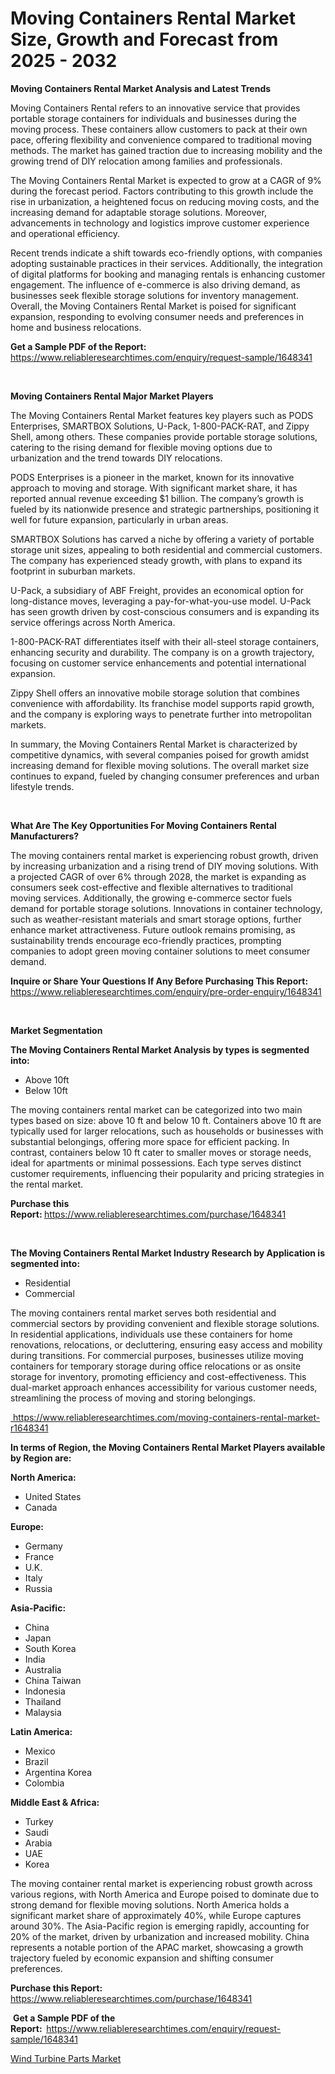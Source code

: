 <p><h1>Moving Containers Rental Market Size, Growth and Forecast from 2025 - 2032</h1></p><p><strong>Moving Containers Rental Market Analysis and Latest Trends</strong></p>
<p><p>Moving Containers Rental refers to an innovative service that provides portable storage containers for individuals and businesses during the moving process. These containers allow customers to pack at their own pace, offering flexibility and convenience compared to traditional moving methods. The market has gained traction due to increasing mobility and the growing trend of DIY relocation among families and professionals.</p><p>The Moving Containers Rental Market is expected to grow at a CAGR of 9% during the forecast period. Factors contributing to this growth include the rise in urbanization, a heightened focus on reducing moving costs, and the increasing demand for adaptable storage solutions. Moreover, advancements in technology and logistics improve customer experience and operational efficiency.</p><p>Recent trends indicate a shift towards eco-friendly options, with companies adopting sustainable practices in their services. Additionally, the integration of digital platforms for booking and managing rentals is enhancing customer engagement. The influence of e-commerce is also driving demand, as businesses seek flexible storage solutions for inventory management. Overall, the Moving Containers Rental Market is poised for significant expansion, responding to evolving consumer needs and preferences in home and business relocations.</p></p>
<p><strong>Get a Sample PDF of the Report:&nbsp;</strong> <a href="https://www.reliableresearchtimes.com/enquiry/request-sample/1648341?utm_campaign=2176&utm_medium=2&utm_source=Github&utm_content=ia&utm_term=18022025&utm_id=moving-containers-rental">https://www.reliableresearchtimes.com/enquiry/request-sample/1648341</a></p>
<p>&nbsp;</p>
<p><strong>Moving Containers Rental Major Market Players</strong></p>
<p><p>The Moving Containers Rental Market features key players such as PODS Enterprises, SMARTBOX Solutions, U-Pack, 1-800-PACK-RAT, and Zippy Shell, among others. These companies provide portable storage solutions, catering to the rising demand for flexible moving options due to urbanization and the trend towards DIY relocations.</p><p>PODS Enterprises is a pioneer in the market, known for its innovative approach to moving and storage. With significant market share, it has reported annual revenue exceeding $1 billion. The company’s growth is fueled by its nationwide presence and strategic partnerships, positioning it well for future expansion, particularly in urban areas.</p><p>SMARTBOX Solutions has carved a niche by offering a variety of portable storage unit sizes, appealing to both residential and commercial customers. The company has experienced steady growth, with plans to expand its footprint in suburban markets.</p><p>U-Pack, a subsidiary of ABF Freight, provides an economical option for long-distance moves, leveraging a pay-for-what-you-use model. U-Pack has seen growth driven by cost-conscious consumers and is expanding its service offerings across North America.</p><p>1-800-PACK-RAT differentiates itself with their all-steel storage containers, enhancing security and durability. The company is on a growth trajectory, focusing on customer service enhancements and potential international expansion.</p><p>Zippy Shell offers an innovative mobile storage solution that combines convenience with affordability. Its franchise model supports rapid growth, and the company is exploring ways to penetrate further into metropolitan markets.</p><p>In summary, the Moving Containers Rental Market is characterized by competitive dynamics, with several companies poised for growth amidst increasing demand for flexible moving solutions. The overall market size continues to expand, fueled by changing consumer preferences and urban lifestyle trends.</p></p>
<p>&nbsp;</p>
<p><strong>What Are The Key Opportunities For Moving Containers Rental Manufacturers?</strong></p>
<p><p>The moving containers rental market is experiencing robust growth, driven by increasing urbanization and a rising trend of DIY moving solutions. With a projected CAGR of over 6% through 2028, the market is expanding as consumers seek cost-effective and flexible alternatives to traditional moving services. Additionally, the growing e-commerce sector fuels demand for portable storage solutions. Innovations in container technology, such as weather-resistant materials and smart storage options, further enhance market attractiveness. Future outlook remains promising, as sustainability trends encourage eco-friendly practices, prompting companies to adopt green moving container solutions to meet consumer demand.</p></p>
<p><strong>Inquire or Share Your Questions If Any Before Purchasing This Report:</strong> <a href="https://www.reliableresearchtimes.com/enquiry/pre-order-enquiry/1648341?utm_campaign=2176&utm_medium=2&utm_source=Github&utm_content=ia&utm_term=18022025&utm_id=moving-containers-rental">https://www.reliableresearchtimes.com/enquiry/pre-order-enquiry/1648341</a></p>
<p>&nbsp;</p>
<p><strong>Market Segmentation</strong></p>
<p><strong>The Moving Containers Rental Market Analysis by types is segmented into:</strong></p>
<p><ul><li>Above 10ft</li><li>Below 10ft</li></ul></p>
<p><p>The moving containers rental market can be categorized into two main types based on size: above 10 ft and below 10 ft. Containers above 10 ft are typically used for larger relocations, such as households or businesses with substantial belongings, offering more space for efficient packing. In contrast, containers below 10 ft cater to smaller moves or storage needs, ideal for apartments or minimal possessions. Each type serves distinct customer requirements, influencing their popularity and pricing strategies in the rental market.</p></p>
<p><strong>Purchase this Report:&nbsp;</strong><a href="https://www.reliableresearchtimes.com/purchase/1648341?utm_campaign=2176&utm_medium=2&utm_source=Github&utm_content=ia&utm_term=18022025&utm_id=moving-containers-rental">https://www.reliableresearchtimes.com/purchase/1648341</a></p>
<p>&nbsp;</p>
<p><strong>The Moving Containers Rental Market Industry Research by Application is segmented into:</strong></p>
<p><ul><li>Residential</li><li>Commercial</li></ul></p>
<p><p>The moving containers rental market serves both residential and commercial sectors by providing convenient and flexible storage solutions. In residential applications, individuals use these containers for home renovations, relocations, or decluttering, ensuring easy access and mobility during transitions. For commercial purposes, businesses utilize moving containers for temporary storage during office relocations or as onsite storage for inventory, promoting efficiency and cost-effectiveness. This dual-market approach enhances accessibility for various customer needs, streamlining the process of moving and storing belongings.</p></p>
<p><a href="https://www.reliableresearchtimes.com/moving-containers-rental-market-r1648341?utm_campaign=2176&utm_medium=2&utm_source=Github&utm_content=ia&utm_term=18022025&utm_id=moving-containers-rental">&nbsp;https://www.reliableresearchtimes.com/moving-containers-rental-market-r1648341</a></p>
<p><strong>In terms of Region, the Moving Containers Rental Market Players available by Region are:</strong></p>
<p>
    <p> <strong> North America: </strong>
        <ul>
            <li>United States</li>
            <li>Canada</li>
        </ul>
        </p> 
    <p> <strong> Europe: </strong>
        <ul>
            <li>Germany</li>
            <li>France</li>
            <li>U.K.</li>
            <li>Italy</li>
            <li>Russia</li>
        </ul>
        </p> 
    <p> <strong> Asia-Pacific: </strong>
        <ul>
            <li>China</li>
            <li>Japan</li>
            <li>South Korea</li>
            <li>India</li>
            <li>Australia</li>
            <li>China Taiwan</li>
            <li>Indonesia</li>
            <li>Thailand</li>
            <li>Malaysia</li>
        </ul>
        </p> 
    <p> <strong> Latin America: </strong>
        <ul>
            <li>Mexico</li>
            <li>Brazil</li>
            <li>Argentina Korea</li>
            <li>Colombia</li>
        </ul>
        </p> 
    <p> <strong> Middle East & Africa: </strong>
        <ul>
            <li>Turkey</li>
            <li>Saudi</li>
            <li>Arabia</li>
            <li>UAE</li>
            <li>Korea</li>
        </ul>
    </p>
    </p>
<p><p>The moving container rental market is experiencing robust growth across various regions, with North America and Europe poised to dominate due to strong demand for flexible moving solutions. North America holds a significant market share of approximately 40%, while Europe captures around 30%. The Asia-Pacific region is emerging rapidly, accounting for 20% of the market, driven by urbanization and increased mobility. China represents a notable portion of the APAC market, showcasing a growth trajectory fueled by economic expansion and shifting consumer preferences.</p></p>
<p><strong>Purchase this Report: </strong><a href="https://www.reliableresearchtimes.com/purchase/1648341?utm_campaign=2176&utm_medium=2&utm_source=Github&utm_content=ia&utm_term=18022025&utm_id=moving-containers-rental">https://www.reliableresearchtimes.com/purchase/1648341</a></p>
<p>&nbsp;<strong>Get a Sample PDF of the Report:&nbsp;&nbsp;</strong><a href="https://www.reliableresearchtimes.com/enquiry/request-sample/1648341?utm_campaign=2176&utm_medium=2&utm_source=Github&utm_content=ia&utm_term=18022025&utm_id=moving-containers-rental">https://www.reliableresearchtimes.com/enquiry/request-sample/1648341</a></p>
<p><strong></strong></p>
<p><p><a href="https://github.com/delindacallegari68/Market-Research-Report-List-1/blob/main/wind-turbine-parts-market.md?utm_campaign=2176&utm_medium=2&utm_source=Github&utm_content=ia&utm_term=18022025&utm_id=moving-containers-rental">Wind Turbine Parts Market</a></p></p>